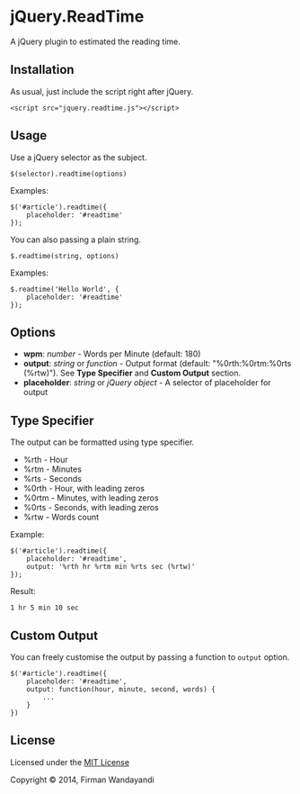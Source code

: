 # jQuery.ReadTime

A jQuery plugin to estimated the reading time.

## Installation

As usual, just include the script right after jQuery.

	<script src="jquery.readtime.js"></script>

## Usage

Use a jQuery selector as the subject.

	$(selector).readtime(options)
	
Examples:

	$('#article').readtime({
		placeholder: '#readtime'
	});

You can also passing a plain string.

	$.readtime(string, options)

Examples:

	$.readtime('Hello World', {
		placeholder: '#readtime'
	});

## Options

+ **wpm**: _number_ - Words per Minute (default: 180)
+ **output**: _string_ or _function_ - Output format (default: "%0rth:%0rtm:%0rts (%rtw)"). See **Type Specifier** and **Custom Output** section.
+ **placeholder**: _string_ or _jQuery object_ - A selector of placeholder for output

## Type Specifier

The output can be formatted using type specifier.

+ %rth - Hour
+ %rtm - Minutes
+ %rts - Seconds
+ %0rth - Hour, with leading zeros
+ %0rtm - Minutes, with leading zeros
+ %0rts - Seconds, with leading zeros
+ %rtw - Words count

Example:

	$('#article').readtime({
		placeholder: '#readtime',
		output: '%rth hr %rtm min %rts sec (%rtw)'
	});

Result:

	1 hr 5 min 10 sec
	
## Custom Output

You can freely customise the output by passing a function to `output` option.

	$('#article').readtime({
		placeholder: '#readtime',
		output: function(hour, minute, second, words) {
			...
		}
	})

## License

Licensed under the [MIT License](http://www.opensource.org/licenses/MIT)

Copyright © 2014, Firman Wandayandi
